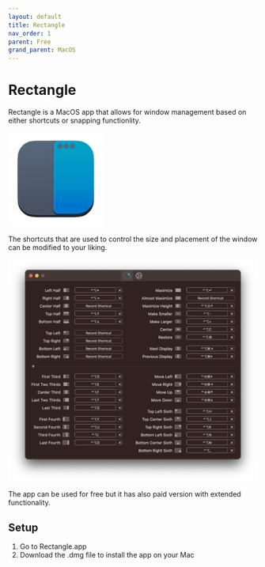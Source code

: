 ```yaml
---
layout: default
title: Rectangle
nav_order: 1
parent: Free
grand_parent: MacOS
---
```


# Rectangle

Rectangle is a MacOS app that allows for window management based on either shortcuts or snapping functionlity.

![Image is broken :C](../../../assets/images/rectangle-logo.png)

The shortcuts that are used to control the size and placement of the window can be modified to your liking.

![Image is broken :C](../../../assets/images/rectangle-shortcuts.png)

The app can be used for free but it has also paid version with extended functionality.



## Setup

1. Go to Rectangle.app
2. Download the .dmg file to install the app on your Mac
